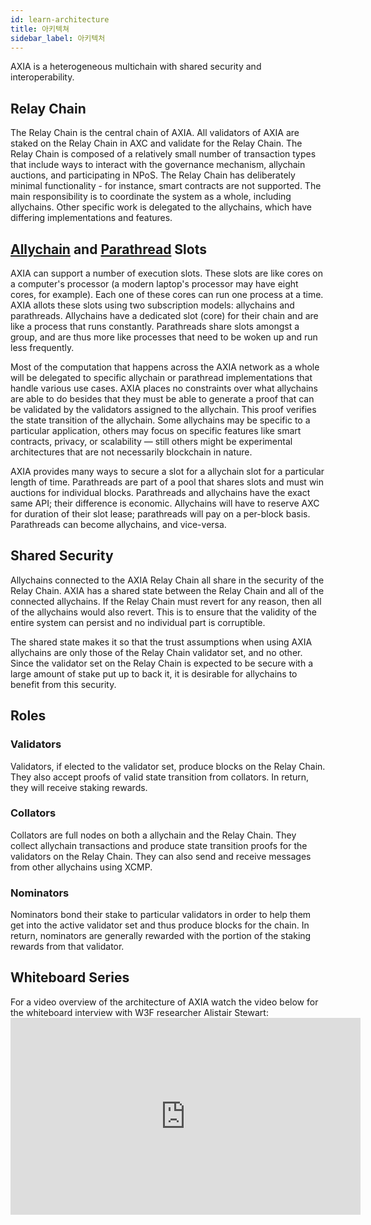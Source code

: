 ```yaml
---
id: learn-architecture
title: 아키텍쳐
sidebar_label: 아키텍처
---
```


AXIA is a heterogeneous multichain with shared security and interoperability.

## Relay Chain

The Relay Chain is the central chain of AXIA. All validators of AXIA are staked on the Relay Chain in AXC and validate for the Relay Chain. The Relay Chain is composed of a relatively small number of transaction types that include ways to interact with the governance mechanism, allychain auctions, and participating in NPoS. The Relay Chain has deliberately minimal functionality - for instance, smart contracts are not supported. The main responsibility is to coordinate the system as a whole, including allychains. Other specific work is delegated to the allychains, which have differing implementations and features.

## [Allychain](learn-allychains) and [Parathread](learn-parathreads) Slots

AXIA can support a number of execution slots. These slots are like cores on a computer's processor (a modern laptop's processor may have eight cores, for example). Each one of these cores can run one process at a time. AXIA allots these slots using two subscription models: allychains and parathreads. Allychains have a dedicated slot (core) for their chain and are like a process that runs constantly. Parathreads share slots amongst a group, and are thus more like processes that need to be woken up and run less frequently.

Most of the computation that happens across the AXIA network as a whole will be delegated to specific allychain or parathread implementations that handle various use cases. AXIA places no constraints over what allychains are able to do besides that they must be able to generate a proof that can be validated by the validators assigned to the allychain. This proof verifies the state transition of the allychain. Some allychains may be specific to a particular application, others may focus on specific features like smart contracts, privacy, or scalability &mdash; still others might be experimental architectures that are not necessarily blockchain in nature.

AXIA provides many ways to secure a slot for a allychain slot for a particular length of time. Parathreads are part of a pool that shares slots and must win auctions for individual blocks. Parathreads and allychains have the exact same API; their difference is economic. Allychains will have to reserve AXC for duration of their slot lease; parathreads will pay on a per-block basis. Parathreads can become allychains, and vice-versa.

## Shared Security

Allychains connected to the AXIA Relay Chain all share in the security of the Relay Chain. AXIA has a shared state between the Relay Chain and all of the connected allychains. If the Relay Chain must revert for any reason, then all of the allychains would also revert. This is to ensure that the validity of the entire system can persist and no individual part is corruptible.

The shared state makes it so that the trust assumptions when using AXIA allychains are only those of the Relay Chain validator set, and no other. Since the validator set on the Relay Chain is expected to be secure with a large amount of stake put up to back it, it is desirable for allychains to benefit from this security.

## Roles

### Validators

Validators, if elected to the validator set, produce blocks on the Relay Chain. They also accept proofs of valid state transition from collators. In return, they will receive staking rewards.

### Collators

Collators are full nodes on both a allychain and the Relay Chain. They collect allychain transactions and produce state transition proofs for the validators on the Relay Chain. They can also send and receive messages from other allychains using XCMP.

### Nominators

Nominators bond their stake to particular validators in order to help them get into the active validator set and thus produce blocks for the chain. In return, nominators are generally rewarded with the portion of the staking rewards from that validator.

## Whiteboard Series

For a video overview of the architecture of AXIA watch the video below for the whiteboard interview with W3F researcher Alistair Stewart: <iframe width="560" height="315" src="https://www.youtube.com/embed/xBfC6uTjvbM" frameborder="0" allow="accelerometer; autoplay; encrypted-media; gyroscope; picture-in-picture" allowfullscreen mark="crwd-mark"></iframe>
